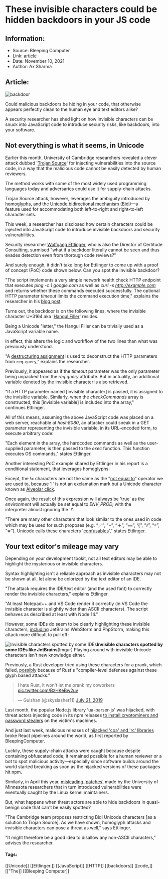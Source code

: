 # These invisible characters could be hidden backdoors in your JS code
### 

## Information:
+ Source: Bleeping Computer
+ Link: [article](https://www.bleepingcomputer.com/news/security/these-invisible-characters-could-be-hidden-backdoors-in-your-js-code/)
+ Date: November 10, 2021
+ Author: Ax Sharma


## Article:
![backdoor](https://www.bleepstatic.com/content/hl-images/2021/08/25/hack.jpg)


Could malicious backdoors be hiding in your code, that otherwise appears perfectly clean to the human eye and text editors alike?


A security researcher has shed light on how invisible characters can be snuck into JavaScript code to introduce security risks, like backdoors, into your software.


Not everything is what it seems, in Unicode
-------------------------------------------


Earlier this month, University of Cambridge researchers revealed a clever attack dubbed '[Trojan Source](https://www.bleepingcomputer.com/news/security/trojan-source-attack-method-can-hide-bugs-into-open-source-code/)' for injecting vulnerabilities into the source code, in a way that the malicious code cannot be easily detected by human reviewers.


The method works with some of the most widely used programming languages today and adversaries could use it for supply-chain attacks.


Trojan Source attack, however, leverages the ambiguity introduced by [homoglyphs](https://en.wikipedia.org/wiki/Homoglyph), and the [Unicode bidirectional mechanism (Bidi)](https://www.w3.org/International/articles/inline-bidi-markup/uba-basics)—a feature used for accommodating both left-to-right and right-to-left character sets.


This week, a researcher has disclosed how certain characters could be injected into JavaScript code to introduce invisible backdoors and security vulnerabilities.


Security researcher [Wolfgang Ettlinger](https://twitter.com/ettisan), who is also the Director of Certitude Consulting, surmised "what if a backdoor literally cannot be seen and thus evades detection even from thorough code reviews?"


And surely enough, it didn't take long for Ettlinger to come up with a proof of concept (PoC) code shown below. Can you spot the invisible backdoor?


"The script implements a very simple network health check HTTP endpoint that executes *ping -c 1 google.com* as well as *curl -s http://example.com* and returns whether these commands executed successfully. The optional HTTP parameter *timeout* limits the command execution time," explains the researcher in his [blog post](https://certitude.consulting/blog/en/invisible-backdoor/).


Turns out, the backdoor is on the following lines, where the invisible character U+3164 aka '[Hangul Filler](https://www.compart.com/en/unicode/U+3164)' resides.


Being a Unicode "letter," the Hangul Filler can be trivially used as a JavaScript variable name.


In effect, this alters the logic and workflow of the two lines than what was previously understood.


"A [destructuring assignment](https://developer.mozilla.org/en-US/docs/Web/JavaScript/Reference/Operators/Destructuring_assignment) is used to deconstruct the HTTP parameters from `req.query`," explains the researcher.


Previously, it appeared as if the *timeout* parameter was the only parameter being unpacked from the *req.query* attribute. But in actuality, an additional variable denoted by the invisible character is also retrieved.


"If a HTTP parameter named [invisible character] is passed, it is assigned to the invisible variable. Similarly, when the *checkCommands* array is constructed, this [invisible variable] is included into the array," continues Ettlinger.


All of this means, assuming the above JavaScript code was placed on a web server, reachable at *host:8080*, an attacker could sneak in a GET parameter representing the invisible variable, in its URL-encoded form, to execute arbitrary code:


"Each element in the array, the hardcoded commands as well as the user-supplied parameter, is then passed to the *exec* function. This function executes OS commands," states Ettlinger.


Another interesting PoC example shared by Ettlinger in his report is a conditional statement, that leverages homoglyphs:


Except, the ǃ= characters are not the same as the "[not equal to](https://en.wikipedia.org/wiki/Operators_in_C_and_C%2B%2B#Comparison_operators/relational_operators)" operator we are used to, because 'ǃ' is not an exclamation mark but a Unicode character known as [Alveolar click](https://en.wikipedia.org/wiki/Alveolar_click).


Once again, the result of this expression will always be 'true' as the *environment* will actually be set equal to *ENV\_PROD,* with the interpreter almost ignoring the 'ǃ'. 


"There are many other characters that look similar to the ones used in code which may be used for such proposes (e.g. “／”, “−”, “＋”, “⩵”, “❨”, “⫽”, “꓿”, “∗”). Unicode calls these characters '[confusables](https://unicode.org/reports/tr36/#visual_spoofing)'," states Ettlinger.


Your text editor's mileage may vary
-----------------------------------


Depending on your development tookit, not all text editors may be able to highlight the mysterious or invisible characters.


Syntax highlighting isn't a reliable approach as invisible characters may not be shown at all, let alone be colorized by the text editor of an IDE.


"The attack requires the IDE/text editor (and the used font) to correctly render the invisible characters," explains Ettlinger.


"At least Notepad++ and VS Code render it correctly (in VS Code the invisible character is slightly wider than ASCII characters). The script behaves as described at least with Node 14."


However, some IDEs do seem to be clearly highlighting these invisible characters, [including](https://news.ycombinator.com/item?id=29171903) JetBrains WebStorm and PhpStorm, making this attack more difficult to pull off:



![Invisible characters spotted by some IDEs](https://www.bleepstatic.com/images/news/u/1164866/2021/Nov-2021/js-invisible-backdoor/invisible-chars-IDE-text-editor.jpg)**Invisible characters spotted by some IDEs like JetBrains**(Imgur)
Playing around with invisible Unicode characters isn't new knowledge either.


Previously, a Rust developer tried using these characters for a prank, which failed, [possibly](https://news.ycombinator.com/item?id=29171785) because of Rust's "compiler-level defenses against these glyph based attacks."




> 
> I hate Rust, it won't let me prank my coworkers [pic.twitter.com/BzHKeBw2uv](https://t.co/BzHKeBw2uv)
> 
> 
> — Gulshan (@skyslasher11) [July 21, 2019](https://twitter.com/skyslasher11/status/1152824207555698688?ref_src=twsrc%5Etfw)


Last month, the popular Node.js library 'ua-parser-js' was hijacked, with threat actors injecting code in its npm releases [to install cryptominers and password stealers](https://www.bleepingcomputer.com/news/security/popular-npm-library-hijacked-to-install-password-stealers-miners/) on the victim's machines.


And just last week, malicious releases of [hijacked 'coa' and 'rc' libraries](https://www.bleepingcomputer.com/news/security/popular-coa-npm-library-hijacked-to-steal-user-passwords/) broke React pipelines around the world, as first reported by BleepingComputer.


Luckily, these supply-chain attacks were caught because despite containing obfuscated code, it remained possible for a human reviewer or a bot to spot malicious activity—especially since software builds around the world started breaking as soon as the hijacked versions of these packages hit npm.


Similarly, in April this year, [misleading 'patches'](https://www.bleepingcomputer.com/news/security/linux-bans-university-of-minnesota-for-committing-malicious-code/) made by the University of Minnesota researchers that in turn introduced vulnerabilities were eventually caught by the Linux kernel maintainers.


But, what happens when threat actors are able to hide backdoors in quasi-benign code that can't be easily spotted?


"The Cambridge team proposes restricting Bidi Unicode characters [as a solution to Trojan Source]. As we have shown, homoglyph attacks and invisible characters can pose a threat as well," says Ettlinger.


"It might therefore be a good idea to disallow any non-ASCII characters," advises the researcher.




#### Tags:
[[Unicode]] [[Ettlinger.]] [[JavaScript]] [[HTTP]] [[backdoors]] [[code,]] [["The]] [[Bleeping Computer]]
